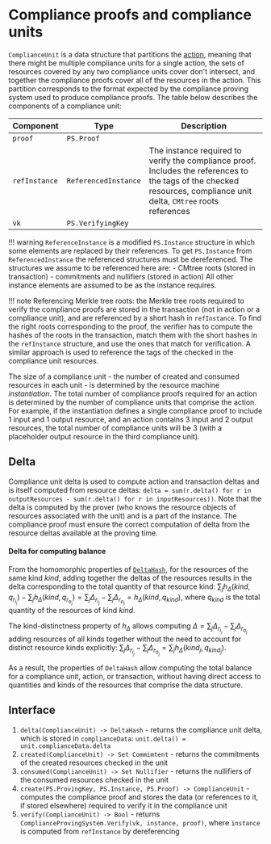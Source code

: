 # Compliance proofs and compliance units

`ComplianceUnit` is a data structure that partitions the [action](./action.md), meaning that there might be multiple compliance units for a single action, the sets of resources covered by any two compliance units cover don't intersect, and together the compliance proofs cover all of the resources in the action. This partition corresponds to the format expected by the compliance proving system used to produce compliance proofs. The table below describes the components of a compliance unit:

|Component|Type|Description|
|-|-|-|
|`proof`| `PS.Proof`||
|`refInstance`|`ReferencedInstance`|The instance required to verify the compliance proof. Includes the references to the tags of the checked resources, compliance unit delta, `CMtree` roots references|
|`vk`|`PS.VerifyingKey`|

!!! warning
    `ReferenceInstance` is a modified `PS.Instance` structure in which some elements are replaced by their references. To get `PS.Instance` from `ReferencedInstance` the referenced structures must be dereferenced. The structures we assume to be referenced here are:
        - CMtree roots (stored in transaction)
        - commitments and nullifiers (stored in action)
    All other instance elements are assumed to be as the instance requires.

!!! note
    Referencing Merkle tree roots: the Merkle tree roots required to verify the compliance proofs are stored in the transaction (not in action or a compliance unit), and are referenced by a short hash in `refInstance`. To find the right roots corresponding to the proof, the verifier has to compute the hashes of the roots in the transaction, match them with the short hashes in the `refInstance` structure, and use the ones that match for verification. A similar approach is used to reference the tags of the checked in the compliance unit resources.


The size of a compliance unit - the number of created and consumed resources in each unit - is determined by the resource machine *instantiation*. The total number of compliance proofs required for an action is determined by the number of compliance units that comprise the action. For example, if the instantiation defines a single compliance proof to include 1 input and 1 output resource, and an action contains 3 input and 2 output resources, the total number of compliance units will be 3 (with a placeholder output resource in the third compliance unit).

## Delta

Compliance unit delta is used to compute action and transaction deltas and is itself computed from resource deltas: `delta = sum(r.delta() for r in outputResources - sum(r.delta() for r in inputResources))`. Note that the delta is computed by the prover (who knows the resource objects of resources associated with the unit) and is a part of the instance. The compliance proof must ensure the correct computation of delta from the resource deltas available at the proving time.

#### Delta for computing balance

From the homomorphic properties of [`DeltaHash`](./../primitive_interfaces/fixed_size_type/delta_hash.md), for the resources of the same kind $kind$, adding together the deltas of the resources results in the delta corresponding to the total quantity of that resource kind: $\sum_j{h_\Delta(kind, q_{r_{i_j}})} - \sum_j{h_\Delta(kind, q_{r_{o_j}})} = \sum_j{\Delta_{r_{i_j}}} - \sum_j{\Delta_{r_{o_j}}} =  h_\Delta(kind, q_{kind})$, where $q_{kind}$ is the total quantity of the resources of kind $kind$.

The kind-distinctness property of $h_\Delta$ allows computing $\Delta = \sum_j{\Delta_{r_{i_j}}} - \sum_j{\Delta_{r_{o_j}}}$ adding resources of all kinds together without the need to account for distinct resource kinds explicitly: $\sum_j{\Delta_{r_{i_j}}} - \sum_j{\Delta_{r_{o_j}}} = \sum_j{h_\Delta(kind_j, q_{kind_j})}$.

As a result, the properties of `DeltaHash` allow computing the total balance for a compliance unit, action, or transaction, without having direct access to quantities and kinds of the resources that comprise the data structure.

## Interface

1. `delta(ComplianceUnit) -> DeltaHash` - returns the compliance unit delta, which is stored in `complianceData`: `unit.delta() = unit.complianceData.delta`
2. `created(ComplianceUnit) -> Set Commimtent` - returns the commitments of the created resources checked in the unit
3. `consumed(ComplianceUnit) -> Set Nullifier` - returns the nullifiers of the consumed resources checked in the unit
4. `create(PS.ProvingKey, PS.Instance, PS.Proof) -> ComplianceUnit` - computes the compliance proof and stores the data (or references to it, if stored elsewhere) required to verify it in the compliance unit
4. `verify(ComplianceUnit) -> Bool` - returns `ComplianceProvingSystem.Verify(vk, instance, proof)`, where `instance` is computed from `refInstance` by dereferencing